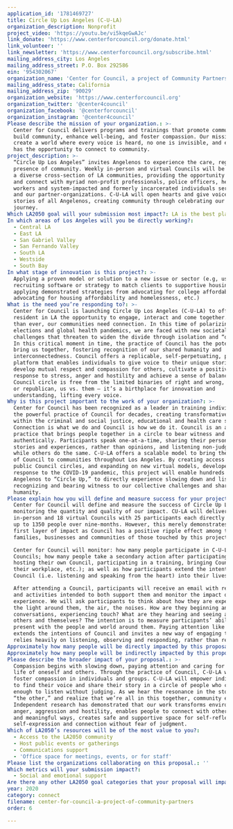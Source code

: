 ```yaml
---
application_id: '1781469727'
title: Circle Up Los Angeles (C-U-LA)
organization_description: Nonprofit
project_video: 'https://youtu.be/vi5kqeGwAJc'
link_donate: 'https://www.centerforcouncil.org/donate.html'
link_volunteer: ''
link_newsletter: 'https://www.centerforcouncil.org/subscribe.html'
mailing_address_city: Los Angeles
mailing_address_street: P.O. Box 292586
ein: '954302067'
organization_name: 'Center for Council, a project of Community Partners'
mailing_address_state: California
mailing_address_zip: '90029'
organization_website: 'https://www.centerforcouncil.org'
organization_twitter: '@center4council'
organization_facebook: '@centerforcouncil'
organization_instagram: '@center4council'
Please describe the mission of your organization.: >-
  Center for Council delivers programs and trainings that promote communication,
  build community, enhance well-being, and foster compassion. Our mission is to
  create a world where every voice is heard, no one is invisible, and everyone
  has the opportunity to connect to community. 
project_description: >-
  “Circle Up Los Angeles” invites Angelenos to experience the care, regard and
  presence of community. Weekly in-person and virtual Councils will be hosted in
  a diverse cross-section of LA communities, providing the opportunity to gather
  and connect with myriad non-profit professionals, police officers, healthcare
  workers and system-impacted and formerly incarcerated individuals served by us
  and our partner-organizations. C-U-LA will open hearts and give voice to
  stories of all Angelenos, creating community through celebrating our shared
  journey.
Which LA2050 goal will your submission most impact?: LA is the best place to CONNECT
In which areas of Los Angeles will you be directly working?:
  - Central LA
  - East LA
  - San Gabriel Valley
  - San Fernando Valley
  - South LA
  - Westside
  - South Bay
In what stage of innovation is this project?: >-
  Applying a proven model or solution to a new issue or sector (e.g, using a job
  recruiting software or strategy to match clients to supportive housing sites,
  applying demonstrated strategies from advocating for college affordability to
  advocating for housing affordability and homelessness, etc.)
What is the need you’re responding to?: >-
  Center for Council is launching Circle Up Los Angeles (C-U-LA) to offer every
  resident in LA the opportunity to engage, interact and come together. Now more
  than ever, our communities need connection. In this time of polarizing
  elections and global health pandemics, we are faced with new societal
  challenges that threaten to widen the divide through isolation and “othering.”
  In this critical moment in time, the practice of Council has the potential to
  bring us together, fostering recognition of our shared humanity and
  interconnectedness. Council offers a replicable, self-perpetuating, portable
  platform that enables individuals to give voice to their unique stories,
  develop mutual respect and compassion for others, cultivate a positive
  response to stress, anger and hostility and achieve a sense of balance. The
  Council circle is free from the limited binaries of right and wrong, democrat
  or republican, us vs. them — it’s a birthplace for innovation and
  understanding, lifting every voice.
Why is this project important to the work of your organization?: >-
  Center for Council has been recognized as a leader in training individuals in
  the powerful practice of Council for decades, creating transformative programs
  within the criminal and social justice, educational and health care systems.
  Connection is what we do and Council is how we do it. Council is an age-old
  practice that brings people together in a circle to bear witness and share
  authentically. Participants speak one-at-a-time, sharing their personal
  stories and experiences, rather than opinions, and listening non-judgmentally
  while others do the same. C-U-LA offers a scalable model to bring the practice
  of Council to communities throughout Los Angeles. By creating access to hosted
  public Council circles, and expanding on new virtual models, developed in
  response to the COVID-19 pandemic, this project will enable hundreds of
  Angelenos to “Circle Up,” to directly experience slowing down and listening,
  recognizing and bearing witness to our collective challenges and shared
  humanity.
Please explain how you will define and measure success for your project.: >-
  Center for Council will define and measure the success of Circle Up LA by
  monitoring the quantity and quality of our impact. CU-LA will deliver 36
  in-person and 18 virtual Councils with 25 participants each directly serving
  up to 1350 people over nine-months. However, this merely demonstrates the
  first layer of impact as Council has a positive ripple effect among the
  families, businesses and communities of those touched by this project. 

  Center for Council will monitor: how many people participate in C-U-LA
  Councils; how many people take a secondary action after participating (i.e.
  hosting their own Council, participating in a training, bringing Council to
  their workplace, etc.); as well as how participants extend the intentions of
  Council (i.e. listening and speaking from the heart) into their lives.

  After attending a Council, participants will receive an email with resources
  and activities intended to both support them and monitor the impact of the
  experience. We will ask participants to think about how they are experiencing
  the light around them, the air, the noises. How are they beginning and ending
  conversations, experiencing touch? What are they hearing and seeing anew in
  others and themselves? The intention is to measure participants’ ability to be
  present with the people and world around them. Paying attention like this
  extends the intentions of Council and invites a new way of engaging that
  relies heavily on listening, observing and responding, rather than reacting.
Approximately how many people will be directly impacted by this proposal?: '1350'
Approximately how many people will be indirectly impacted by this proposal?: '6750'
Please describe the broader impact of your proposal.: >-
  Compassion begins with slowing down, paying attention and caring for the inner
  life of oneself and others. Through the practice of Council, C-U-LA will
  foster compassion in individuals and groups. C-U-LA will empower individuals
  to find their voice and share their story in a circle of people who care
  enough to listen without judging. As we hear the resonance in the story of
  “the other,” and realize that we’re all in this together, community emerges.
  Independent research has demonstrated that our work transforms environments of
  anger, aggression and hostility, enables people to connect with others in new
  and meaningful ways, creates safe and supportive space for self-reflection,
  self-expression and connection without fear of judgment.
Which of LA2050’s resources will be of the most value to you?:
  - Access to the LA2050 community
  - Host public events or gatherings
  - Communications support
  - 'Office space for meetings, events, or for staff'
Please list the organizations collaborating on this proposal.: ''
Which metrics will your submission impact?:
  - Social and emotional support
Are there any other LA2050 goal categories that your proposal will impact?: []
year: 2020
category: connect
filename: center-for-council-a-project-of-community-partners
order: 6

---
```


